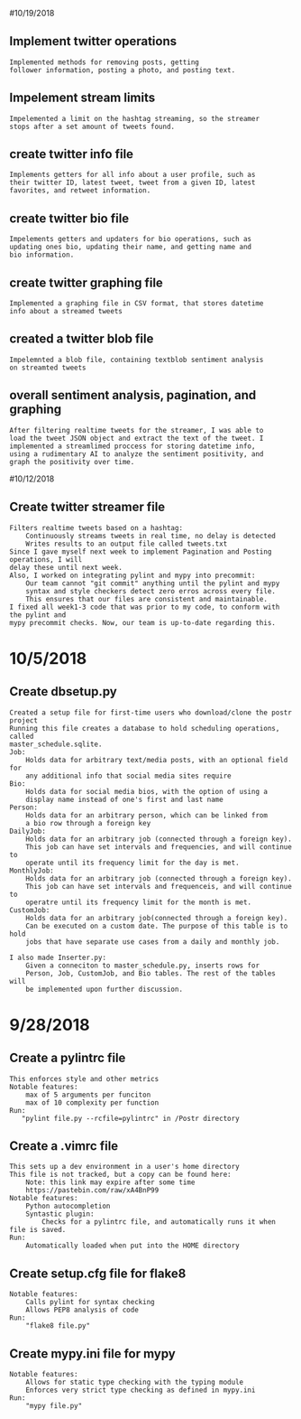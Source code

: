 #10/19/2018
## Implement twitter operations
    Implemented methods for removing posts, getting
    follower information, posting a photo, and posting text.

## Impelement stream limits
    Impelemented a limit on the hashtag streaming, so the streamer
    stops after a set amount of tweets found.

## create twitter info file
    Implements getters for all info about a user profile, such as
    their twitter ID, latest tweet, tweet from a given ID, latest
    favorites, and retweet information.

## create twitter bio file
    Impelements getters and updaters for bio operations, such as
    updating ones bio, updating their name, and getting name and
    bio information.

## create twitter graphing file
    Implemented a graphing file in CSV format, that stores datetime
    info about a streamed tweets

## created a twitter blob file
    Impelemnted a blob file, containing textblob sentiment analysis
    on streamted tweets

## overall sentiment analysis, pagination, and graphing
    After filtering realtime tweets for the streamer, I was able to
    load the tweet JSON object and extract the text of the tweet. I
    implemented a streamlimed proccess for storing datetime info,
    using a rudimentary AI to analyze the sentiment positivity, and
    graph the positivity over time.












#10/12/2018
## Create twitter streamer file
    Filters realtime tweets based on a hashtag:
        Continuously streams tweets in real time, no delay is detected
        Writes results to an output file called tweets.txt
    Since I gave myself next week to implement Pagination and Posting operations, I will
    delay these until next week.
    Also, I worked on integrating pylint and mypy into precommit:
        Our team cannot "git commit" anything until the pylint and mypy
        syntax and style checkers detect zero erros across every file.
        This ensures that our files are consistent and maintainable.
    I fixed all week1-3 code that was prior to my code, to conform with the pylint and
    mypy precommit checks. Now, our team is up-to-date regarding this.

# 10/5/2018
## Create dbsetup.py
    Created a setup file for first-time users who download/clone the postr project
    Running this file creates a database to hold scheduling operations, called
    master_schedule.sqlite.
    Job:
        Holds data for arbitrary text/media posts, with an optional field for
        any additional info that social media sites require
    Bio:
        Holds data for social media bios, with the option of using a
        display name instead of one's first and last name
    Person:
        Holds data for an arbitrary person, which can be linked from
        a bio row through a foreign key
    DailyJob:
        Holds data for an arbitrary job (connected through a foreign key).
        This job can have set intervals and frequencies, and will continue to
        operate until its frequency limit for the day is met.
    MonthlyJob:
        Holds data for an arbitrary job (connected through a foreign key).
        This job can have set intervals and frequenceis, and will continue to
        operatre until its frequency limit for the month is met.
    CustomJob:
        Holds data for an arbitrary job(connected through a foreign key).
        Can be executed on a custom date. The purpose of this table is to hold
        jobs that have separate use cases from a daily and monthly job.

    I also made Inserter.py:
        Given a conneciton to master_schedule.py, inserts rows for
        Person, Job, CustomJob, and Bio tables. The rest of the tables will
        be implemented upon further discussion.





# 9/28/2018
## Create a pylintrc file
    This enforces style and other metrics
    Notable features:
        max of 5 arguments per funciton
        max of 10 complexity per function
    Run:
       "pylint file.py --rcfile=pylintrc" in /Postr directory

## Create a .vimrc file
    This sets up a dev environment in a user's home directory
    This file is not tracked, but a copy can be found here:
        Note: this link may expire after some time
        https://pastebin.com/raw/xA4BnP99
    Notable features:
        Python autocompletion
        Syntastic plugin:
            Checks for a pylintrc file, and automatically runs it when file is saved.
    Run:
        Automatically loaded when put into the HOME directory

## Create setup.cfg file for flake8
    Notable features:
        Calls pylint for syntax checking
        Allows PEP8 analysis of code
    Run:
        "flake8 file.py"

## Create mypy.ini file for mypy
    Notable features:
        Allows for static type checking with the typing module
        Enforces very strict type checking as defined in mypy.ini
    Run:
        "mypy file.py"
